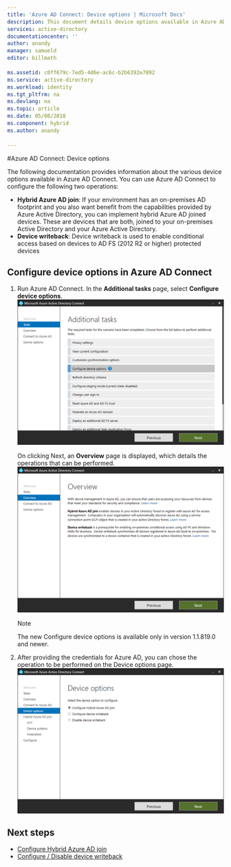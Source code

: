 ```yaml
---
title: 'Azure AD Connect: Device options | Microsoft Docs'
description: This document details device options available in Azure AD Connect
services: active-directory
documentationcenter: ''
author: anandy
manager: samueld
editor: billmath

ms.assetid: c0ff679c-7ed5-4d6e-ac6c-b2b6392e7892
ms.service: active-directory
ms.workload: identity
ms.tgt_pltfrm: na
ms.devlang: na
ms.topic: article
ms.date: 05/08/2018
ms.component: hybrid
ms.author: anandy

---
```


#Azure AD Connect: Device options

The following documentation provides information about the various device options available in Azure AD Connect. You can use Azure AD Connect to configure the following two operations: 
* **Hybrid Azure AD join**: If your environment has an on-premises AD footprint and you also want benefit from the capabilities provided by Azure Active Directory, you can implement hybrid Azure AD joined devices. These are devices that are both, joined to your on-premises Active Directory and your Azure Active Directory.
* **Device writeback**: Device writeback is used to enable conditional access based on devices to AD FS (2012 R2 or higher) protected devices

## Configure device options in Azure AD Connect

1.	Run Azure AD Connect. In the **Additional tasks** page, select **Configure device options**.
    ![Configure device options](./media/active-directory-aadconnect-device-options/deviceoptions.png) 

    On clicking Next, an **Overview** page is displayed, which details the operations that can be performed.
    ![Overview](./media/active-directory-aadconnect-device-options/deviceoverview.png)

    >[!NOTE]
    > The new Configure device options is available only in version 1.1.819.0 and newer.

2.	After providing the credentials for Azure AD, you can chose the operation to be performed on the Device options page.
    ![Device operations](./media/active-directory-aadconnect-device-options/deviceoptionsselection.png)

## Next steps

* [Configure Hybrid Azure AD join](../device-management-hybrid-azuread-joined-devices-setup.md)
* [Configure / Disable device writeback](./active-directory-aadconnect-feature-device-writeback.md)

